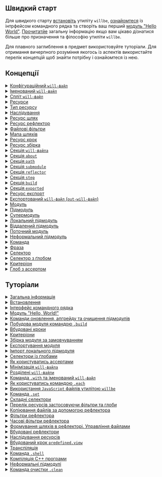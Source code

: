 ## Швидкий старт

Для швидкого старту [встановіть](<./tutorial/Instalation.md>) утиліту `willbe`, [ознайомтеся](<./tutorial/CLI.md>) із інтрфейсом командного рядка та створіть ваш перший [модуль "Hello World"](<./tutorial/HelloWorld.md>). [Прочитатйе](<./tutorial/Abstract.md>) загальну інформацію якщо вам цікаво дізнатися більше про призначення та філософію утиліти `willbe`.

Для плавного заглиблення в предмет використовуйте туторіали. Для отримання вичерпного розуміння якогось із аспектів використайте перелік концепцій щоб знайти потрібну і ознайомтеся із нею.

## Концепції

<details><summary><a href="./concept/WillFile.md">
      Конфігураційний <code>will-файл</code>
  </a></summary>
  Конфігураційний файл для опису та збірки модуля. Кожен формальний модуль має такий файл.
</details>
<details><summary><a href="./concept/WillFileNamedAndSplit.md#Іменований-will-файл">
      Іменований <code>will-файл</code>
  </a></summary>
  Вид <code>will-файла</code>, що має не стандартне ім'я файлу. Дозволяє мати більше одного модуля із різними іменами файлів в одній директорії.
</details>
<details><summary><a href="./concept/WillFileNamedAndSplit.md#Спліт-will-файл">
      Спліт <code>will-файл</code>
  </a></summary>
  Розділення <code>will-файла</code> на два файла - для імпорту та експорту модуля. Дозволяє розробнику розділити дані для побудови модуля і дані для використання цього модуля іншими модулями.
</details>
<details><summary><a href="./concept/Structure.md#Ресурси">
      Ресурси
  </a></summary>
  Структурна і функціональна одиниця <code>will-файла</code>. Ресурси одного типу зібрані в одній секції.
</details>
<details><summary><a href="./concept/Structure.md#Тип-ресурсу">
      Тип ресурсу
  </a></summary>
  Функціональність пов'язана із групою ресурсів, обмежена призначенням. Приклад того які бувать типи ресурів: шлях, підмодуль, крок, збірка. Кожен тип ресурів має власне призначення і обробляється утилітою по-різному.
</details>
<details><summary><a href="./concept/Inheritance.md">
      Наслідування
  </a></summary>
  Принцип опису модуля, згідно якого ресурс <code>will-файла</code> здатний використовувати (наслідувати) значення полів інших ресурсів того ж типу.
</details>
<details><summary><a href="./concept/ResourcePath.md#Ресурс-шлях">
      Ресурс шлях
  </a></summary>
  Ресурс для визначення файлової структури модуля, що містить шляхи до файлів. Шляхи розміщаються в секції <code>path</code>.
</details>
<details><summary><a href="./concept/ResourceReflector.md#Ресурс-рефлектор">
      Ресурс рефлектор
  </a></summary>
  Ресурс секції <code>reflector</code>, спосіб опису множини файлів для виконання якоїсь операції над ними.
</details>
<details><summary><a href="./concept/ReflectorFileFilter.md">
      Файлові фільтри
  </a></summary>
  Спосіб опису умов відбору необхідних для виконання деякої операції файлів. Рефлектор містить два фільтра файлів: <code>src</code> та <code>dst</code>.
</details>
<details><summary><a href="./concept/ResourceReflector.md#Мапа-шляхів">
      Мапа шляхів
  </a></summary>
  Поле рефлектора та спосіб опису множини файлів, котрий дозволяє включити в неї безліч файлів і виключити із неї не потрібні файли за допомогою умов виключення та глобів. рефлектора.
</details>
<details><summary><a href="./concept/ResourceStep.md#Ресурс крок">
      Ресурс крок
  </a></summary>
  Ресурс секції <code>step</code>, який представляє собою інструкцію для виконання утилітою при побудові модуля.
</details>
<details><summary><a href="./concept/ResourceBuild.md#Ресурс-збірка">
      Ресурс збірка
  </a></summary>
  Послідовність і умови виконання процедур побудови модуля. При виконанні команди <code>.build</code> розробник має вказати збірку, яку хоче зібрати, однозначно вибравши одну по імені або по умовам вибірки.
</details>
<details><summary><a href="./concept/Structure.md#Секція-will-файла">
      Секція <code>will-файла</code>
  </a></summary>
  Вища структурна одиниця <code>will-файла</code>, яка складається з ресурсів одного типу або полів, що описують даний модуль.
</details>
<details><summary><a href="./concept/SectionAbout.md">
      Секція <code>about</code>
  </a></summary>
  Секція містить описову інформація про модуль.
</details>
<details><summary><a href="./concept/ResourcePath.md#Секція-path">
      Секція <code>path</code>
  </a></summary>
  Секція містить перелік шляхів модуля для швидкого орієнтування в його файловій структурі.
</details>
<details><summary><a href="./concept/SectionSubmodule.md">
      Секція <code>submodule</code>
  </a></summary>
  Секція містить інформацію про підмодулі.
</details>
<details><summary><a href="./concept/ResourceReflector.md#Секція-reflector">
      Секція <code>reflector</code>
  </a></summary>
  Секція містить рефлектори - ресурси для виконання операцій над групами файлів.
</details>
<details><summary><a href="./concept/ResourceStep.md#Секція-step">
      Секція <code>step</code>
  </a></summary>
  Секція містить кроки, які можуть бути застосовані збіркою для побудови модуля.
</details>
<details><summary><a href="./concept/ResourceBuild.md#Секція-build">
      Секція <code>build</code>
  </a></summary>
  Ресурси секції (збірки) описують послідовність і умови виконання процедур створення модуля.
</details>
<details><summary><a href="./concept/SectionExported.md">
      Секція <code>exported</code>
  </a></summary>
  Секція <code>out-will-файла</code>, програмно генерується при експортуванні модуля, містить перелік всіх експортованих файлів та використовується при імпортуванні даного модуля іншим.
</details>
<details><summary><a href="./concept/ResourceBuild.md#Ресурс-експорт">
      Ресурс експорт
  </a></summary>
  Особливий вид збірки необхідний для використання даного модуля іншими розробниками та модулями. Результатом експортування модуля є аретфакти, зокерма <code>out-will-file</code>.
</details>
<details><summary><a href="./concept/Export.md#експортований-will-файл-out-will-файл">
      Експортований <code>will-файл</code> (<code>out-will-файл</code>)
  </a></summary>
  <code>Out-will-файл</code> - різновид <code>will-файла</code> згенерованого утилітою при експортуванні модуля. Інші модулі можуть використати даний модуль імортувавши його <code>out-will-файл</code>.
</details>
<details><summary><a href="./concept/Module.md#Модуль">
      Модуль
  </a></summary>
  Модулем називається сукупність файлів, які описані в <code>will-файлi</code>.
</details>
<details><summary><a href="./concept/Module.md#Підмодуль">
      Підмодуль
  </a></summary>
  Окремий модуль з власним конфігураційним <code>will-файлом</code>, який використовується іншим модулем (супермодулем).
</details>
<details><summary><a href="./concept/Module.md#Супермодуль">
      Супермодуль
  </a></summary>
  Модуль, який включає в себе інші модулі (підмодулі).
</details>
<details><summary><a href="./concept/SubmodulesLocalAndRemote.md#Локальний-підмодуль">
      Локальний підмодуль
  </a></summary>
  Підмодуль, який розташовується на машині користувача.
</details>
<details><summary><a href="./concept/SubmodulesLocalAndRemote.md#Віддалений-підмодуль">
      Віддалений підмодуль
  </a></summary>
  Модуль, який знаходиться на віддаленому сервері, для використання завантажується на локальну машину.
</details>
<details><summary><a href="./concept/ModuleCurrent.md">
      Поточний модуль
  </a></summary>
  Модуль відносно якого виконуються операції. За замовчуванням цей модуль завантажується із файла <code>.will.yml</code> поточної директорії.
</details>
<details><summary><a href="./concept/SubmoduleInformal.md">
      Неформальний підмодуль
  </a></summary>
  Група файлів, що не розповсюджується із <code>will-файлом</code>. Для такого підмодуля можливо створити <code>will-файл</code> та експортувати його самостійно.
</details>
<details><summary><a href="./concept/Command.md#Команда">
      Команда
  </a></summary>
  Рядок що містить фразу для позначення наміру розробника і дії, котрі будуть виконані утилітою по її введенні. Вводиться в інтерфейс командного рядка розробником.
</details>
<details><summary><a href="./concept/Command.md#Фраза">
      Фраза
  </a></summary>
  Слово або декілька слів, відокремлених крапкою, позначає команду, яку має виконати утиліта.
</details>
<details><summary><a href="./concept/Selectors.md#Селектор">
      Селектор
  </a></summary>
  Рядок-посилання на ресурс або декілька ресурсів модуля.
</details>
<details><summary><a href="./concept/Selectors.md#Селектор-з-ґлобом">
      Селектор з ґлобом
  </a></summary>
  Селектор, який для вибору ресурсу використовує пошукові шаблони - ґлоби.
</details>
<details><summary><a href="./concept/Criterions.md">
      Критеріон
  </a></summary>
  Елемент порівняння для відбору ресурсів.
</details>
<details><summary><a href="./concept/Asserts.md">
      Ґлоб з ассертом  
  </a></summary>
  Обмеження кількості ресурсів, що мають бути знайдені селектором з ґлобом.
</details>

## Туторіали

<details><summary><a href="./tutorial/Abstract.md">
      Загальна інформація
  </a></summary>
  Загальна інформація. Чим утиліта <code>willbe</code> є і чим вона не являється.
</details>
<details><summary><a href="./tutorial/Installation.md">
      Встановлення
  </a></summary>
  Процедура встановлення утиліти <code>willbe</code>.
</details>
<details><summary><a href="./tutorial/CLI.md">
      Інтерфейс командного рядка
  </a></summary>
  Як користуватися інтерфейсом командного рядка утиліти <code>willbe</code>. Застосування команд <code>.help</code> та <code>.list</code>.
</details>
<details><summary><a href="./tutorial/HelloWorld.md">
      Модуль "Hello, World!"
  </a></summary>
  Створення модуля "Hello, World!". Завантаження віддаленого підмодуля.
</details>
<details><summary><a href="./tutorial/CommandsSubmodules.md">
      Команди оновлення, апгрейду та очищення підмодулів
  </a></summary>
  Команди оновлення підмодулів, апгрейду підмодулів автоматизовним перезаписом <code>will-файла</code> та очищення модуля.
</details>
<details><summary><a href="./tutorial/Build.md">
      Побудова модуля командою <code>.build</code>
  </a></summary>
  Запуск окремих збірок модуля для його побудови.
</details>
<details><summary><a href="./tutorial/StepsPredefined.md">
      Вбудовані кроки
  </a></summary>
  Як користуватись вбудованими кроками для роботи з віддаленими підмодулями.
</details>
<details><summary><a href="./tutorial/Criterions.md">
      Критеріони
  </a></summary>
  Як використовувати критеріони для відбору ресурсів.
</details>
<details><summary><a href="./tutorial/CriterionDefault.md">
      Збірка модуля за замовчуванням
  </a></summary>
  Як побудувати збірку, що запускається без явного указання аргумента команди <code>.build</code>.
</details>
<details><summary><a href="./tutorial/ModuleExport.md">
      Експортування модуля
  </a></summary>
  Експортування модуля для перевикористання його іншим розробником або модулем.
</details>
<details><summary><a href="./tutorial/SubmodulesLocal.md">
      Імпорт локального підмодуля
  </a></summary>
  Використання локального підмодуля із іншого модуля (супермодуля).
</details>
<details><summary><a href="./tutorial/SelectorsWithGlob.md">
      Селектори із ґлобами
  </a></summary>
  Як користуватись селекторами з ґлобами.
</details>
<details><summary><a href="./tutorial/AssertsUsing.md">
      Як користуватись ассертами
  </a></summary>
  Як ассерти допомогають зменшити кількість помилок при розробці.
</details>
<details><summary><a href="./tutorial/WillFileMinimization.md">
      Мінімізація <code>will-файла</code>
  </a></summary>
  Як мінімізувати <code>will-файл</code> за допомогою розгортання критеріонами із множинними значеннями.
</details>
<details><summary><a href="./tutorial/WillFileSplit.md">
      Розділені <code>will-файли</code>
  </a></summary>
  Як створити та використовувати модуль із розділеними <code>will-файлами</code>.
</details>
<details><summary><a href="./tutorial/WillFileNamed.md">
      Команда <code>.with</code> та іменований <code>will-файл</code>
  </a></summary>
  Як використовувати команду <code>.with</code>? Що таке іменований <code>will-файл</code>?
</details>
<details><summary><a href="./tutorial/CommandEach.md">
      Як користуватись командою <code>.each</code>
  </a></summary>
  Команда <code>.each</code> для виконання одної дії для багатьох модулів чи підмодулів.
</details>
<details><summary><a href="./tutorial/StepJS.md">
      Використання <code>JavaScript</code> файлів утилітою <code>willbe</code>
  </a></summary>
  Як використовувати <code>JavaScript</code> файли в утиліті <code>willbe</code> для виконання складних сценаріїв побудови.
</details>
<details><summary><a href="./tutorial/CommandSet.md">
    Команда <code>.set</code>
</a></summary>
  Як користуватись командою <code>.set</code> для зміни станів утиліти, наприклад, для зміни рівня вербальності.
</details>
<details><summary><a href="./tutorial/SelectorComposite.md">
      Складні селектори
  </a></summary>
  Використання складних селекторів для відбору ресурсів із підмодулів.
</details>
<details><summary><a href="./tutorial/CommandsListSearch.md">
      Перелік ресурсів застосовуючи фільтри та глоби
  </a></summary>
  Як побудувати запит до утиліти та отримати перелік ресурсів застосовуючи фільтри та глоби.
</details>
<details><summary><a href="./tutorial/ReflectorUsing.md">
      Копіювання файлів за допомогою рефлектора
  </a></summary>
  Копіювання файлів за допомогою рефлектора, поле <code>recursive</code> рефлектора.
</details>
<details><summary><a href="./tutorial/ReflectorFilters.md">
      Фільтри рефлектора
  </a></summary>
  Використання фільтрів рефлектора для відбору файлів для копіювання.
</details>
<details><summary><a href="./tutorial/ReflectorTimeFilters.md">
      Часові фільтри рефлектора
  </a></summary>
  Як користуватись фільтрами відбору файлів по часу.
</details>
<details><summary><a href="./tutorial/ReflectorFSControl.md">
      Формування шляхів в рефлекторі. Управління файлами
  </a></summary>
  Як формуються шляхи рефлекторів та як управляти доступом до файлів і директорій в рефлекторі.
</details>
<details><summary><a href="./tutorial/ReflectorsPredefined.md">
      Вбудовані рефлектори
  </a></summary>
  Використання вбудованих рефлекторів для розбиття на версію для відлагодження і для релізу. Побудова мультизбірок.
</details>
<details><summary><a href="./tutorial/ResourceInheritance.md">
      Наслідування ресурсів
  </a></summary>
  Як користуватись наслідуванням ресурсів для перевикористання даних.
</details>
<details><summary><a href="./tutorial/StepView.md">
      Вбудований крок <code>predefined.view</code>
  </a></summary>
  Використання вбудованого кроку <code>predefined.view</code> для перегляду файлів.
</details>
<details><summary><a href="./tutorial/StepTranspile.md">
      Транспіляція
  </a></summary>
  Використання вбудованого кроку <code>predefined.transpile</code> для транспіляції <code>JavaScript</code> файлів або їх конкатенації.
</details>
<details><summary><a href="./tutorial/CommandShell.md">
      Команда <code>.shell</code>
  </a></summary>
  Команда для виклику зовнішніх програм утилітою <code>willbe</code> для вибраних модулів чи підмодулів.
</details>
<details><summary><a href="./tutorial/WillbeAsMake.md">
      Компіляція С++ програми
  </a></summary>
  Використання утиліти <code>willbe</code> для компіляції С++ програми.
</details>
<details><summary><a href="./tutorial/SubmoduleInformal.md">
      Неформальні підмодулі
  </a></summary>
  Імпортування неформальних підмодулів.
</details>
<details><summary><a href="./tutorial/CommandClean.md">
      Команда очистки <code>.clean</code>
  </a></summary>
  Використання команди <code>.clean</code> для очистки згенерованих та тимчасових файлів.
</details>
